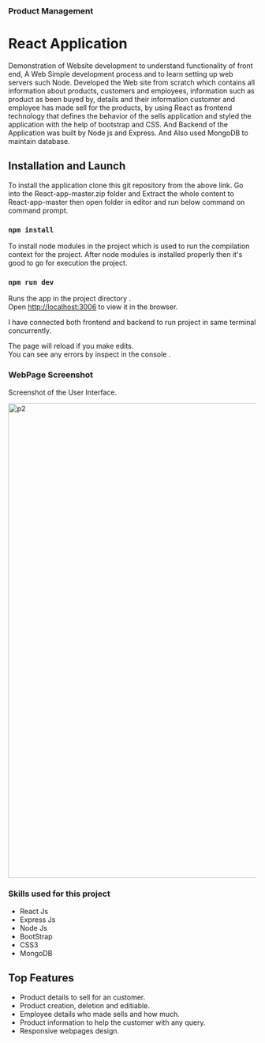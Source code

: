 ### Product Management
# React Application

Demonstration of Website development to understand functionality of front end, A Web Simple development process and to learn setting up web servers such Node. Developed the Web site from scratch which contains all information about products, customers and employees, information such as product as been buyed by, details and their information customer and employee has made sell for the products, by using React as frontend technology that defines the behavior of the sells application and styled the application with the help of bootstrap and CSS. And Backend of the Application was built by Node js and Express. And Also used MongoDB to maintain database.

## Installation and Launch

To install the application clone this git repository from the above link.
Go into the React-app-master.zip folder and Extract the whole content to React-app-master then open folder in editor and run below command on command prompt.

### `npm install`

To install node modules in the project which is used to run the compilation context for the project. After node modules is installed properly then it's good to go for execution the project.

### `npm run dev`

Runs the app in the project directory .<br />
Open [http://localhost:3006](http://localhost:3006) to view it in the browser.

I have connected both frontend and backend to run project in same terminal concurrently.

The page will reload if you make edits.<br />
You can see any errors by inspect in the console .

### WebPage Screenshot
Screenshot of the User Interface.

<img width="960" alt="p2" src="https://user-images.githubusercontent.com/52202834/91636049-3d332500-ea1b-11ea-893c-01008a1ff2c9.png">

### Skills used for this project

* React Js
* Express Js
* Node Js
* BootStrap
* CSS3
* MongoDB

## Top Features
* Product details to sell for an customer.
* Product creation, deletion and editiable.
* Employee details who made sells and how much.
* Product information to help the customer with any query.
* Responsive webpages design.        
